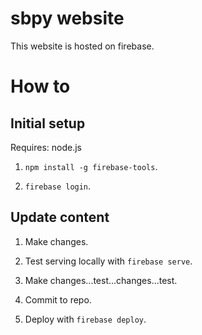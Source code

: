 # sbpy website

This website is hosted on firebase. 

# How to

## Initial setup
Requires: node.js

  1. `npm install -g firebase-tools`.
  
  2. `firebase login`.
  
## Update content

  1. Make changes.
  
  2. Test serving locally with `firebase serve`.
  
  3. Make changes...test...changes...test.
  
  4. Commit to repo.
  
  5. Deploy with `firebase deploy`.
